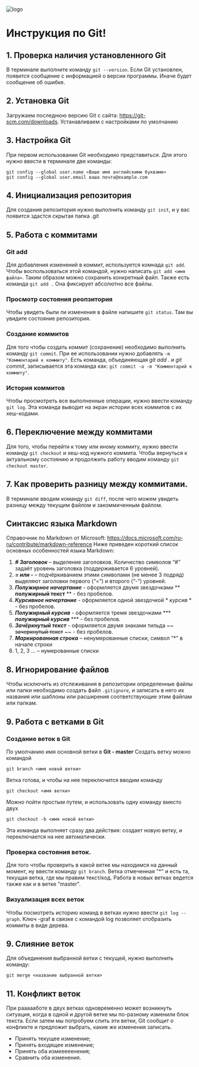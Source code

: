 ![logo](Git-Logo-1788C.png)
# Инструкция по Git!
## 1. Проверка наличия установленного Git
В терминале выполните команду `git --version`.
Если Git установлен, появится сообщение с информацией о версии программы. Иначе будет сообщение об ошибке.
## 2. Установка Git
Загружаем последнюю версию Git с сайта: https://git-scm.com/downloads. Устанавливаем с настройками по умолчанию
## 3. Настройка Git
При первом использовании Git необходимо представиться. Для этого нужно ввести в терминале две команды:

```
git config --global user.name «Ваше имя английскими буквами»
git config --global user.email ваша почта@example.com
```
## 4. Инициализация репозитория
Для создания репозитория нужно выполнить команду `git init`, и у вас появится здастся скрытая папка .git

## 5. Работа с коммитами
### Git add
Для добавления изменений в коммит, используется комнада `git add`. Чтобы воспользоваться этой командой, нужно написать `git add <имя файла>`. Таким образом можно сохранить конкретный файл. Также есть команда `git add .` Она фиксирует абсолютно все файлы. 

### Просмотр состояния реопзитория
Чтобы увидеть были ли изменения в файле напишите `git status`. Там вы увидите состояние репозитория.

### Создание коммитов
Для того чтобы создать коммит (сохранение) необходимо выполнить команду `git commit`. При ее использовании нужно добавлять `-m "Комментарий к коммиту"`. Есть команда, объединяющая *git add .* и *git commit*, записывается эта команда как: `git commit -a -m "Комментарий к коммиту"`.
### История коммитов
Чтобы просмотреть все выполненные операции, нужно ввести команду `git log`. Эта команда выводит на экран истории всех коммитов с их хеш-кодами.
## 6. Переключение между коммитами
Для того, чтобы перейти к тому или иному коммиту, нужно ввести команду `git checkout` и хеш-код нужного коммита. Чтобы вернуться к актуальному состоянию и продолжить работу вводим команду `git checkout master`.
## 7. Как проверить разницу между коммитами.
В терминале вводим команду `git diff`, после чего можем увидеть разницу между текущим файлом и закоммиченным файлом.
## Синтаксис языка Markdown
Справочник по Markdown от Microsoft:
https://docs.microsoft.com/ru-ru/contribute/markdown-reference
Ниже приведен короткий список основных особенностей языка Markdown:
1. ***# Заголовок*** – выделение заголовков. Количество символов “#” задаёт уровень заголовка
(поддерживается 6 уровней).
2. ***= или -*** – подчёркиванием этими символами (не менее 3 подряд) выделяют заголовки
первого (“=”) и второго (“-”) уровней.
3. ***Полужирное начертание*** - оформляется двумя звездочками ** **полужирный текст** ** - без пробелов.
4. ***Курсивное начертание*** - оформляется одной звездочкой * *курсив* * - без пробелов.
5. ***Полужирный курсив*** - оформляется тремя звездочками *** ***полужирный курсив*** *** - без пробелов.
6. ***Зачёркнутый текст*** - оформляется двумя знаками тильда ~~ ~~зачеркнутый текст~~ ~~ - без пробелов.
7. ***Маркированная строка*** – ненумерованные списки, символ “*” в начале строки
8. 1, 2, 3 … – нумерованные списки
## 8. Игнорирование файлов
Чтобы исключить из отслеживания в репозитории определенные файлы или папки необходимо создать файл `.gitignore`, и записать в него их названия или шаблоны или расширения соответствующие этим файлам или папкам.
## 9. Работа с ветками в Git
### Создание веток в Git
По умолчанию имя основной ветки в **Git - master**
Создать ветку можно командой 
```
git branch <имя новой ветки>
```
Ветка готова, и чтобы на нее переключится вводим команду 
```
git checkout <имя ветки>
```
Можно пойти простым путем, и использовать одну команду вместо двух 
```
git checkout -b <имя новой ветки>
```
Эта команда выполняет сразу два действия: создает новую ветку, и переключается на нее автоматически.
### Проверка состояния веток.
Для того чтобы проверить в какой ветке мы находимся на данный момент, ну ввести команду `git branch`. Ветка отмеченная "*" и есть та, текущая ветка, где мы правим текст/код.
Работа в новых ветках ведется также как и в ветке "master". 
### Визуализация всех веток
Чтобы посмотреть историю команд в ветках нужно ввести
`git log --graph`.
Ключ -graf в связке с командой log позволяет отобразить коммиты в виде дерева.
## 9. Слияние веток
Для объединения выбранной ветки с текущей, нужно выполнить команду: 
```
git merge <название выбранной ветки> 
```
## 11. Конфликт веток 
При раааааботе в двух ветках одновременно может возникнуть ситуация, когда в одной и другой ветке мы по-разному изменили блок текста. Если затем мы попробуем слить эти ветки, Git сообщит о конфликте и предложит выбрать, какие же изменения записать. 
* Принять текущее изменение;
* Принять входящее изменение;
* Принять оба измееееенения;
* Сравнить оба изменения.
